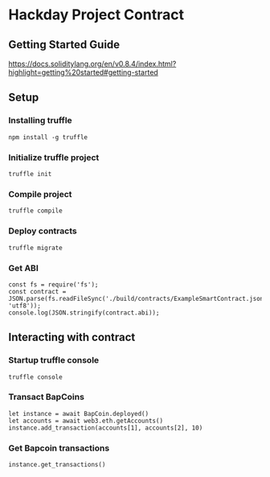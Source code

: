 # Hackday Project Contract
## Getting Started Guide
https://docs.soliditylang.org/en/v0.8.4/index.html?highlight=getting%20started#getting-started
## Setup
### Installing truffle
```
npm install -g truffle
```
### Initialize truffle project
```
truffle init
```
### Compile project
```
truffle compile
```
### Deploy contracts
```
truffle migrate
```
### Get ABI
```
const fs = require('fs');
const contract = JSON.parse(fs.readFileSync('./build/contracts/ExampleSmartContract.json', 'utf8'));
console.log(JSON.stringify(contract.abi));
```
## Interacting with contract
### Startup truffle console
```
truffle console
```
### Transact BapCoins
```
let instance = await BapCoin.deployed()
let accounts = await web3.eth.getAccounts()
instance.add_transaction(accounts[1], accounts[2], 10)
```

### Get Bapcoin transactions
```
instance.get_transactions()
```
